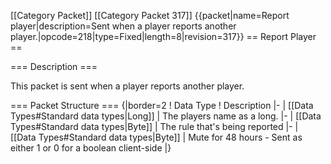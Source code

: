 \[\[Category Packet\]\] \[\[Category Packet 317\]\]
{{packet\|name=Report player\|description=Sent when a player reports
another player.\|opcode=218\|type=Fixed\|length=8\|revision=317}} ==
Report Player ==

=== Description ===

This packet is sent when a player reports another player.

=== Packet Structure === {\|border=2 ! Data Type ! Description \|- \|
\[\[Data Types\#Standard data types\|Long\]\] \| The players name as a
long. \|- \| \[\[Data Types\#Standard data types\|Byte\]\] \| The rule
that's being reported \|- \| \[\[Data Types\#Standard data
types\|Byte\]\] \| Mute for 48 hours - Sent as either 1 or 0 for a
boolean client-side \|}
